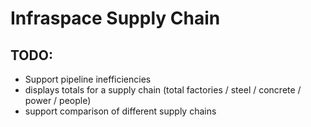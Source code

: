 # Infraspace Supply Chain

## TODO:

 * Support pipeline inefficiencies
 * displays totals for a supply chain (total factories / steel / concrete / power / people)
 * support comparison of different supply chains
